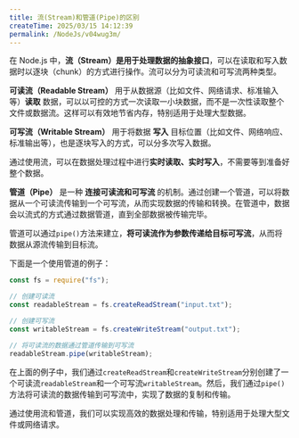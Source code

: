 ```yaml
---
title: 流(Stream)和管道(Pipe)的区别
createTime: 2025/03/15 14:12:39
permalink: /NodeJs/v04wug3m/
---
```


在 Node.js 中，**流（Stream）是用于处理数据的抽象接口**，可以在读取和写入数据时以逐块（chunk）的方式进行操作。流可以分为可读流和可写流两种类型。

**可读流（Readable Stream）** 用于从数据源（比如文件、网络请求、标准输入等）**读取** 数据，可以以可控的方式一次读取一小块数据，而不是一次性读取整个文件或数据流。这样可以有效地节省内存，特别适用于处理大型数据。

**可写流（Writable Stream）** 用于将数据 **写入** 目标位置（比如文件、网络响应、标准输出等），也是逐块写入的方式，可以分多次写入数据。

通过使用流，可以在数据处理过程中进行**实时读取、实时写入**，不需要等到准备好整个数据。

**管道（Pipe）** 是一种 **连接可读流和可写流** 的机制。通过创建一个管道，可以将数据从一个可读流传输到一个可写流，从而实现数据的传输和转换。在管道中，数据会以流式的方式通过数据管道，直到全部数据被传输完毕。

管道可以通过`pipe()`方法来建立，**将可读流作为参数传递给目标可写流**，从而将数据从源流传输到目标流。

下面是一个使用管道的例子：

```javascript
const fs = require("fs");

// 创建可读流
const readableStream = fs.createReadStream("input.txt");

// 创建可写流
const writableStream = fs.createWriteStream("output.txt");

// 将可读流的数据通过管道传输到可写流
readableStream.pipe(writableStream);
```

在上面的例子中，我们通过`createReadStream`和`createWriteStream`分别创建了一个可读流`readableStream`和一个可写流`writableStream`。然后，我们通过`pipe()`方法将可读流的数据传输到可写流中，实现了数据的复制和传输。

通过使用流和管道，我们可以实现高效的数据处理和传输，特别适用于处理大型文件或网络请求。
